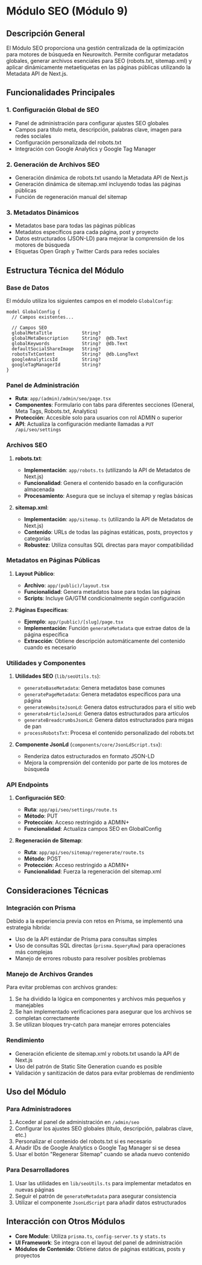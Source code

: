 # Módulo SEO (Módulo 9)

## Descripción General
El Módulo SEO proporciona una gestión centralizada de la optimización para motores de búsqueda en Neurowitch. Permite configurar metadatos globales, generar archivos esenciales para SEO (robots.txt, sitemap.xml) y aplicar dinámicamente metaetiquetas en las páginas públicas utilizando la Metadata API de Next.js.

## Funcionalidades Principales

### 1. Configuración Global de SEO
- Panel de administración para configurar ajustes SEO globales
- Campos para título meta, descripción, palabras clave, imagen para redes sociales
- Configuración personalizada del robots.txt
- Integración con Google Analytics y Google Tag Manager

### 2. Generación de Archivos SEO
- Generación dinámica de robots.txt usando la Metadata API de Next.js
- Generación dinámica de sitemap.xml incluyendo todas las páginas públicas
- Función de regeneración manual del sitemap

### 3. Metadatos Dinámicos
- Metadatos base para todas las páginas públicas
- Metadatos específicos para cada página, post y proyecto
- Datos estructurados (JSON-LD) para mejorar la comprensión de los motores de búsqueda
- Etiquetas Open Graph y Twitter Cards para redes sociales

## Estructura Técnica del Módulo

### Base de Datos
El módulo utiliza los siguientes campos en el modelo `GlobalConfig`:

```prisma
model GlobalConfig {
  // Campos existentes...
  
  // Campos SEO
  globalMetaTitle           String?
  globalMetaDescription     String?  @db.Text
  globalKeywords            String?  @db.Text
  defaultSocialShareImage   String?
  robotsTxtContent          String?  @db.LongText
  googleAnalyticsId         String?
  googleTagManagerId        String?
}
```

### Panel de Administración
- **Ruta**: `app/(admin)/admin/seo/page.tsx`
- **Componentes**: Formulario con tabs para diferentes secciones (General, Meta Tags, Robots.txt, Analytics)
- **Protección**: Accesible solo para usuarios con rol ADMIN o superior
- **API**: Actualiza la configuración mediante llamadas a `PUT /api/seo/settings`

### Archivos SEO
1. **robots.txt**:
   - **Implementación**: `app/robots.ts` (utilizando la API de Metadatos de Next.js)
   - **Funcionalidad**: Genera el contenido basado en la configuración almacenada
   - **Procesamiento**: Asegura que se incluya el sitemap y reglas básicas

2. **sitemap.xml**:
   - **Implementación**: `app/sitemap.ts` (utilizando la API de Metadatos de Next.js)
   - **Contenido**: URLs de todas las páginas estáticas, posts, proyectos y categorías
   - **Robustez**: Utiliza consultas SQL directas para mayor compatibilidad

### Metadatos en Páginas Públicas
1. **Layout Público**:
   - **Archivo**: `app/(public)/layout.tsx`
   - **Funcionalidad**: Genera metadatos base para todas las páginas
   - **Scripts**: Incluye GA/GTM condicionalmente según configuración

2. **Páginas Específicas**:
   - **Ejemplo**: `app/(public)/[slug]/page.tsx`
   - **Implementación**: Función `generateMetadata` que extrae datos de la página específica
   - **Extracción**: Obtiene descripción automáticamente del contenido cuando es necesario

### Utilidades y Componentes
1. **Utilidades SEO** (`lib/seoUtils.ts`):
   - `generateBaseMetadata`: Genera metadatos base comunes
   - `generatePageMetadata`: Genera metadatos específicos para una página
   - `generateWebsiteJsonLd`: Genera datos estructurados para el sitio web
   - `generateArticleJsonLd`: Genera datos estructurados para artículos
   - `generateBreadcrumbsJsonLd`: Genera datos estructurados para migas de pan
   - `processRobotsTxt`: Procesa el contenido personalizado del robots.txt

2. **Componente JsonLd** (`components/core/JsonLdScript.tsx`):
   - Renderiza datos estructurados en formato JSON-LD
   - Mejora la comprensión del contenido por parte de los motores de búsqueda

### API Endpoints
1. **Configuración SEO**:
   - **Ruta**: `app/api/seo/settings/route.ts`
   - **Método**: PUT
   - **Protección**: Acceso restringido a ADMIN+
   - **Funcionalidad**: Actualiza campos SEO en GlobalConfig

2. **Regeneración de Sitemap**:
   - **Ruta**: `app/api/seo/sitemap/regenerate/route.ts`
   - **Método**: POST
   - **Protección**: Acceso restringido a ADMIN+
   - **Funcionalidad**: Fuerza la regeneración del sitemap.xml

## Consideraciones Técnicas

### Integración con Prisma
Debido a la experiencia previa con retos en Prisma, se implementó una estrategia híbrida:
- Uso de la API estándar de Prisma para consultas simples
- Uso de consultas SQL directas (`prisma.$queryRaw`) para operaciones más complejas
- Manejo de errores robusto para resolver posibles problemas

### Manejo de Archivos Grandes
Para evitar problemas con archivos grandes:
1. Se ha dividido la lógica en componentes y archivos más pequeños y manejables
2. Se han implementado verificaciones para asegurar que los archivos se completan correctamente
3. Se utilizan bloques try-catch para manejar errores potenciales

### Rendimiento
- Generación eficiente de sitemap.xml y robots.txt usando la API de Next.js
- Uso del patrón de Static Site Generation cuando es posible
- Validación y sanitización de datos para evitar problemas de rendimiento

## Uso del Módulo

### Para Administradores
1. Acceder al panel de administración en `/admin/seo`
2. Configurar los ajustes SEO globales (título, descripción, palabras clave, etc.)
3. Personalizar el contenido del robots.txt si es necesario
4. Añadir IDs de Google Analytics o Google Tag Manager si se desea
5. Usar el botón "Regenerar Sitemap" cuando se añada nuevo contenido

### Para Desarrolladores
1. Usar las utilidades en `lib/seoUtils.ts` para implementar metadatos en nuevas páginas
2. Seguir el patrón de `generateMetadata` para asegurar consistencia
3. Utilizar el componente `JsonLdScript` para añadir datos estructurados

## Interacción con Otros Módulos
- **Core Module**: Utiliza `prisma.ts`, `config-server.ts` y `stats.ts`
- **UI Framework**: Se integra con el layout del panel de administración
- **Módulos de Contenido**: Obtiene datos de páginas estáticas, posts y proyectos

